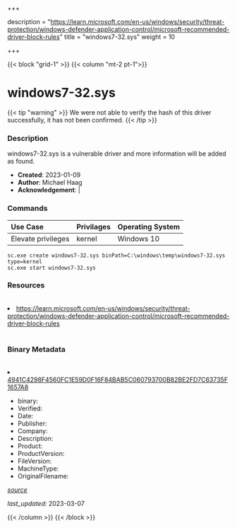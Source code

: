+++

description = "https://learn.microsoft.com/en-us/windows/security/threat-protection/windows-defender-application-control/microsoft-recommended-driver-block-rules"
title = "windows7-32.sys"
weight = 10

+++


{{< block "grid-1" >}}
{{< column "mt-2 pt-1">}}




# windows7-32.sys 


{{< tip "warning" >}}
We were not able to verify the hash of this driver successfully, it has not been confirmed.
{{< /tip >}}




### Description


windows7-32.sys is a vulnerable driver and more information will be added as found.


- **Created**: 2023-01-09
- **Author**: Michael Haag
- **Acknowledgement**:  | [](https://twitter.com/)

### Commands

| Use Case | Privilages | Operating System | 
|:---- | ---- | ---- |
| Elevate privileges | kernel | Windows 10 |

```
sc.exe create windows7-32.sys binPath=C:\windows\temp\windows7-32.sys type=kernel
sc.exe start windows7-32.sys
```

### Resources
<br>


<li><a href=" https://learn.microsoft.com/en-us/windows/security/threat-protection/windows-defender-application-control/microsoft-recommended-driver-block-rules"> https://learn.microsoft.com/en-us/windows/security/threat-protection/windows-defender-application-control/microsoft-recommended-driver-block-rules</a></li>


<br>


### Binary Metadata
<br>



<li><a href="https://www.virustotal.com/gui/file/4941C4298F4560FC1E59D0F16F84BAB5C060793700B82BE2FD7C63735F1657A8">4941C4298F4560FC1E59D0F16F84BAB5C060793700B82BE2FD7C63735F1657A8</a></li>



- binary: 
- Verified: 
- Date: 
- Publisher: 
- Company: 
- Description: 
- Product: 
- ProductVersion: 
- FileVersion: 
- MachineType: 
- OriginalFilename: 

[*source*](https://github.com/magicsword-io/LOLDrivers/tree/main/yaml/windows7-32.sys.yml)

*last_updated:* 2023-03-07


{{< /column >}}
{{< /block >}}

